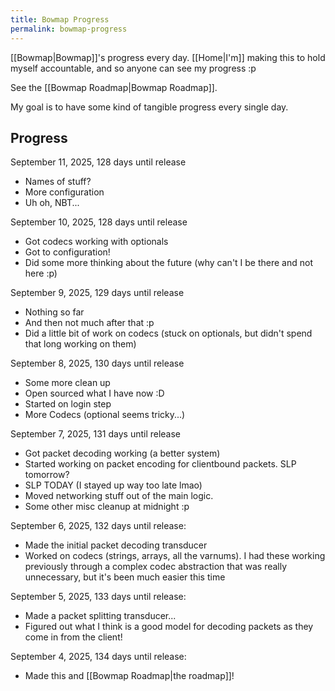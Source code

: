 ```yaml
---
title: Bowmap Progress
permalink: bowmap-progress
---
```

[[Bowmap|Bowmap]]'s progress every day. [[Home|I'm]] making this to hold myself accountable, and so anyone can see my progress :p

See the [[Bowmap Roadmap|Bowmap Roadmap]].

My goal is to have some kind of tangible progress every single day.

## Progress

September 11, 2025, 128 days until release

- Names of stuff?
- More configuration
- Uh oh, NBT...

September 10, 2025, 128 days until release

- Got codecs working with optionals
- Got to configuration!
- Did some more thinking about the future (why can't I be there and not here :p)

September 9, 2025, 129 days until release

- Nothing so far
- And then not much after that :p
- Did a little bit of work on codecs (stuck on optionals, but didn't spend that long working on them)

September 8, 2025, 130 days until release

- Some more clean up
- Open sourced what I have now :D
- Started on login step
- More Codecs (optional seems tricky...)

September 7, 2025, 131 days until release

- Got packet decoding working (a better system)
- Started working on packet encoding for clientbound packets. SLP tomorrow?
- SLP TODAY (I stayed up way too late lmao)
- Moved networking stuff out of the main logic.
- Some other misc cleanup at midnight :p

September 6, 2025, 132 days until release:

- Made the initial packet decoding transducer
- Worked on codecs (strings, arrays, all the varnums). I had these working previously through a complex codec abstraction that was really unnecessary, but it's been much easier this time

September 5, 2025, 133 days until release:

- Made a packet splitting transducer...
- Figured out what I think is a good model for decoding packets as they come in from the client!

September 4, 2025, 134 days until release:

- Made this and [[Bowmap Roadmap|the roadmap]]!